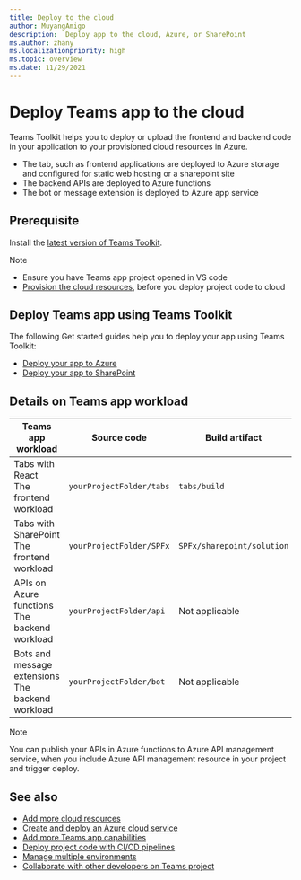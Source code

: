 ```yaml
---
title: Deploy to the cloud
author: MuyangAmigo
description:  Deploy app to the cloud, Azure, or SharePoint
ms.author: zhany
ms.localizationpriority: high
ms.topic: overview
ms.date: 11/29/2021
---
```


# Deploy Teams app to the cloud

Teams Toolkit helps you to deploy or upload the frontend and backend code in your application to your provisioned cloud resources in Azure.

* The tab, such as frontend applications are deployed to Azure storage and configured for static web hosting or a sharepoint site
* The backend APIs are deployed to Azure functions
* The bot or message extension is deployed to Azure app service

## Prerequisite

Install the [latest version of Teams Toolkit](https://marketplace.visualstudio.com/items?itemName=TeamsDevApp.ms-teams-vscode-extension).

> [!NOTE]
>
> * Ensure you have Teams app project opened in VS code
> * [Provision the cloud resources](provision.md), before you deploy project code to cloud

## Deploy Teams app using Teams Toolkit

The following Get started guides help you to deploy your app using Teams Toolkit:

* [Deploy your app to Azure](/microsoftteams/platform/sbs-gs-javascript?tabs=vscode%2Cvsc%2Cviscode%2Cvcode&tutorial-step=8&branch)
* [Deploy your app to SharePoint](/microsoftteams/platform/sbs-gs-spfx?tabs=vscode%2Cviscode&tutorial-step=4&branch)

## Details on Teams app workload

| Teams app workload | Source code | Build artifact| Target resource |
|-------------|----------|---------------|---------------|
|Tabs with React </br> The frontend workload| `yourProjectFolder/tabs`| `tabs/build` |Azure storage |
|Tabs with SharePoint </br> The frontend workload | `yourProjectFolder/SPFx`| `SPFx/sharepoint/solution` |SharePoint app catalog |
|APIs on Azure functions </br> The backend workload | `yourProjectFolder/api`| Not applicable |Azure functions |
|Bots and message extensions </br> The backend workload | `yourProjectFolder/bot` | Not applicable | Azure app service |

> [!NOTE]
> You can publish your APIs in Azure functions to Azure API management service, when you include Azure API management resource in your project and trigger deploy.

## See also

* [Add more cloud resources](add-resource.md)
* [Create and deploy an Azure cloud service](/azure/cloud-services/cloud-services-how-to-create-deploy-portal)
* [Add more Teams app capabilities](add-capability.md)
* [Deploy project code with CI/CD pipelines](use-CICD-template.md)
* [Manage multiple environments](TeamsFx-multi-env.md)
* [Collaborate with other developers on Teams project](TeamsFx-collaboration.md)
